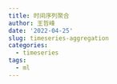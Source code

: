 ```yaml
---
title: 时间序列聚合
author: 王哲峰
date: '2022-04-25'
slug: timeseries-aggregation
categories:
  - timeseries
tags:
  - ml
---
```



